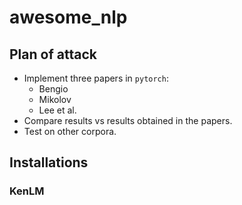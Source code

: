 # awesome_nlp



## Plan of attack
- Implement three papers in `pytorch`:
  - Bengio
  - Mikolov
  - Lee et al.
- Compare results vs results obtained in the papers.
- Test on other corpora.


## Installations
### KenLM

